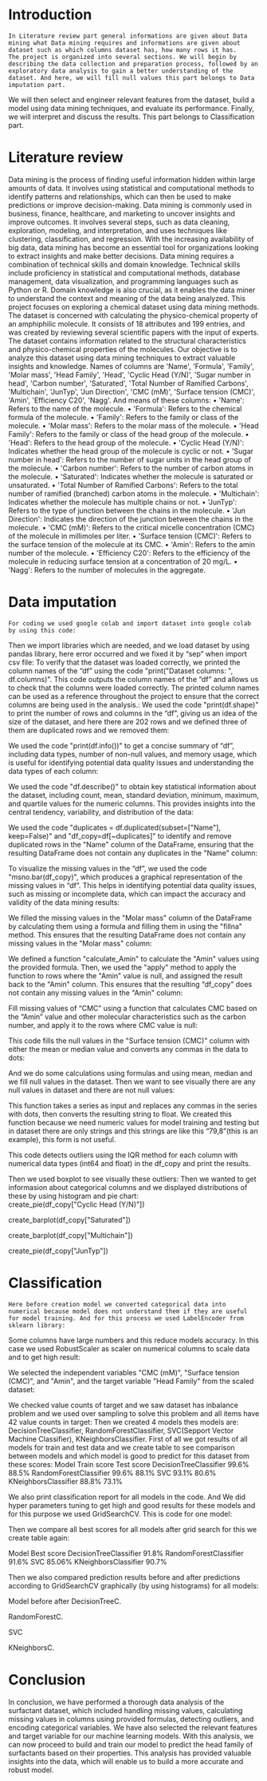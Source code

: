 # Introduction

	In Literature review part general informations are given about Data mining what Data mining requires and informations are given about dataset such as which columns dataset has, how many rows it has.
	The project is organized into several sections. We will begin by describing the data collection and preparation process, followed by an exploratory data analysis to gain a better understanding of the dataset. And here, we will fill null values this part belongs to Data imputation part.
We will then select and engineer relevant features from the dataset, build a model using data mining techniques, and evaluate its performance. Finally, we will interpret and discuss the results. This part belongs to Classification part.


# Literature review

Data mining is the process of finding useful information hidden within large amounts of data. It involves using statistical and computational methods to identify patterns and relationships, which can then be used to make predictions or improve decision-making. Data mining is commonly used in business, finance, healthcare, and marketing to uncover insights and improve outcomes. It involves several steps, such as data cleaning, exploration, modeling, and interpretation, and uses techniques like clustering, classification, and regression. With the increasing availability of big data, data mining has become an essential tool for organizations looking to extract insights and make better decisions. Data mining requires a combination of technical skills and domain knowledge. Technical skills include proficiency in statistical and computational methods, database management, data visualization, and programming languages such as Python or R. Domain knowledge is also crucial, as it enables the data miner to understand the context and meaning of the data being analyzed.
This project focuses on exploring a chemical dataset using data mining methods. The dataset is concerned with calculating the physico-chemical property of an amphiphilic molecule. It consists of 18 attributes and 199 entries, and was created by reviewing several scientific papers with the input of experts. The dataset contains information related to the structural characteristics and physico-chemical properties of the molecules. Our objective is to analyze this dataset using data mining techniques to extract valuable insights and knowledge.
Names of columns are 'Name', 'Formula', 'Family', 'Molar mass', 'Head Family', 'Head', 'Cyclic Head (Y/N)', 'Sugar number in head', 'Carbon number', 'Saturated', 'Total  Number of Ramified Carbons', 'Multichain', 'JunTyp', 'Jun Direction', 'CMC (mM)', 'Surface tension (CMC)', 'Amin', 'Efficiency C20', 'Nagg'. And means of these columns:
    • 'Name': Refers to the name of the molecule.
    • 'Formula': Refers to the chemical formula of the molecule.
    • 'Family': Refers to the family or class of the molecule.
    • 'Molar mass': Refers to the molar mass of the molecule.
    • 'Head Family': Refers to the family or class of the head group of the molecule.
    • 'Head': Refers to the head group of the molecule.
    • 'Cyclic Head (Y/N)': Indicates whether the head group of the molecule is cyclic or not.
    • 'Sugar number in head': Refers to the number of sugar units in the head group of the molecule.
    • 'Carbon number': Refers to the number of carbon atoms in the molecule.
    • 'Saturated': Indicates whether the molecule is saturated or unsaturated.
    • 'Total Number of Ramified Carbons': Refers to the total number of ramified (branched) carbon atoms in the molecule.
    • 'Multichain': Indicates whether the molecule has multiple chains or not.
    • 'JunTyp': Refers to the type of junction between the chains in the molecule.
    • 'Jun Direction': Indicates the direction of the junction between the chains in the molecule.
    • 'CMC (mM)': Refers to the critical micelle concentration (CMC) of the molecule in millimoles per liter.
    • 'Surface tension (CMC)': Refers to the surface tension of the molecule at its CMC.
    • 'Amin': Refers to the amin number of the molecule.
    • 'Efficiency C20': Refers to the efficiency of the molecule in reducing surface tension at a concentration of 20 mg/L.
    • 'Nagg': Refers to the number of molecules in the aggregate.

# Data imputation
	For coding we used google colab and import dataset into google colab by using this code:

Then we import libraries which are needed, and we load dataset by using pandas library, here error occurred and we fixed it by “sep” when import csv file:
To verify that the dataset was loaded correctly, we printed the column names of the “df” using the code "print("Dataset columns: ", df.columns)". This code outputs the column names of the “df” and allows us to check that the columns were loaded correctly. The printed column names can be used as a reference throughout the project to ensure that the correct columns are being used in the analysis.:
We used the code "print(df.shape)" to print the number of rows and columns in the “df”, giving us an idea of the size of the dataset, and here there are 202 rows and we defined three of them are duplicated rows and we removed them:



We used the code "print(df.info())" to get a concise summary of “df”, including data types, number of non-null values, and memory usage, which is useful for identifying potential data quality issues and understanding the data types of each column:

We used the code "df.describe()" to obtain key statistical information about the dataset, including count, mean, standard deviation, minimum, maximum, and quartile values for the numeric columns. This provides insights into the central tendency, variability, and distribution of the data:

We used the code "duplicates = df.duplicated(subset=["Name"], keep=False)" and "df_copy=df[~duplicates]" to identify and remove duplicated rows in the "Name" column of the DataFrame, ensuring that the resulting DataFrame does not contain any duplicates in the "Name" column:

To visualize the missing values in the “df”, we used the code "msno.bar(df_copy)", which produces a graphical representation of the missing values in “df”. This helps in identifying potential data quality issues, such as missing or incomplete data, which can impact the accuracy and validity of the data mining results:

We filled the missing values in the "Molar mass" column of the DataFrame by calculating them using a formula and filling them in using the "fillna" method. This ensures that the resulting DataFrame does not contain any missing values in the "Molar mass" column:

We defined a function "calculate_Amin" to calculate the "Amin" values using the provided formula. Then, we used the "apply" method to apply the function to rows where the "Amin" value is null, and assigned the result back to the "Amin" column. This ensures that the resulting “df_copy” does not contain any missing values in the "Amin" column:

Fill missing values of “CMC” using a function that calculates CMC based on the “Amin” value and other molecular characteristics such as the carbon number, and apply it to the rows where CMC value is null:

This code fills the null values in the "Surface tension (CMC)" column with either the mean or median value and converts any commas in the data to dots:


And we do some calculations using formulas and using mean, median and we fill null values in the dataset. Then we want to see visually there are any null values in dataset and there are not null values:

This function takes a series as input and replaces any commas in the series with dots, then converts the resulting string to float. We created this function because we need numeric values for model training and testing but in dataset there are only strings and this strings are like this “79,8”(this is an example), this form is not useful.

This code detects outliers using the IQR method for each column with numerical data types (int64 and float) in the df_copy and print the results.

Then we used boxplot to see visually these outliers:
Then we wanted to get informasion about categorical columns and we displayed distributions of these by using histogram and pie chart:
create_pie(df_copy["Cyclic Head (Y/N)"])

create_barplot(df_copy["Saturated"])

create_barplot(df_copy["Multichain"])

create_pie(df_copy["JunTyp"])

# Classification
	Here before creation model we converted categorical data into numerical because model does not understand them if they are useful for model training. And for this process we used LabelEncoder from sklearn library:
 
Some columns have large numbers and this reduce models accuracy. In this case we used RobustScaler as scaler on numerical columns to scale data and to get high result:


We selected the independent variables "CMC (mM)", "Surface tension (CMC)", and "Amin", and the target variable "Head Family" from the scaled dataset:

We checked value counts of target and we saw dataset has inbalance problem and we used over sampling to solve this problem and all items have 42 value counts in target:
Then we created 4 models thes models are: DecisionTreeClassifier, RandomForestClassifier, SVC(Sepport Vector Machine Classifier), KNeighborsClassifier. First of all we got results of all models for train and test data and we create table to see comparison between models and which model is good to predict for this dataset from these scores:
Model
Train score
Test score
DecisionTreeClassifier
99.6%
88.5%
RandomForestClassifier
99.6%
88.1%
SVC
93.1%
80.6%
KNeighborsClassifier
88.8%
73.1%

We also print classification report for all models in the code. And We did hyper parameters tuning to get high and good results for these models and for this purpose we used GridSearchCV. This is code for one model:



Then we compare all best scores for all models after grid search for this we create table again:

Model
Best score
DecisionTreeClassifier
91.8%
RandomForestClassifier
91.6%
SVC
85.06%
KNeighborsClassifier
90.7%

Then we also compared prediction results before and after predictions according to GridSearchCV graphically (by using histograms) for all models:



Model
before 
after 
DecisionTreeC.


RandomForestC.


SVC


KNeighborsC.


# Conclusion

In conclusion, we have performed a thorough data analysis of the surfactant dataset, which included handling missing values, calculating missing values in columns using provided formulas, detecting outliers, and encoding categorical variables. We have also selected the relevant features and target variable for our machine learning models. With this analysis, we can now proceed to build and train our model to predict the head family of surfactants based on their properties. This analysis has provided valuable insights into the data, which will enable us to build a more accurate and robust model.